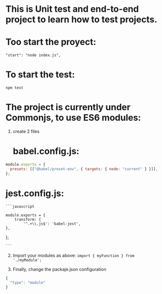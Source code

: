 # This is Unit test and end-to-end project to learn how to test projects.

# Too start the proyect:

    "start": "node index.js",

# To start the test:

    npm test

# The project is currently under Commonjs, to use ES6 modules:

1. create 2 files
   # babel.config.js:

```javascript
module.exports = {
  presets: [["@babel/preset-env", { targets: { node: "current" } }]],
};
```

# jest.config.js:

    ```javascript

    module.exports = {
        transform: {
            '^.+\\.js$': 'babel-jest',
    },

};

    ```

2. Import your modules as above:
   `import { myFunction } from './myModule';`

3. Finally, change the packaje.json configuration

```javascript
{
  "type": "module"
}

```
# 